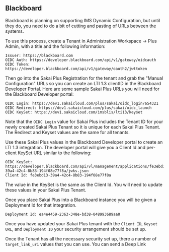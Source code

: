 Blackboard
----------

Blackboard is planning on supporting IMS Dynamic Configuration, but until they do,
you need to do a bit of cutting and pasting of URLs between the systems.

To use this process, create a Tenant in Administration Workspace -> Plus Admin, with
a title and the following information:

    Issuer: https://blackboard.com
    OIDC Auth: https://developer.blackboard.com/api/v1/gateway/oidcauth
    OIDC Token: https://developer.blackboard.com/api/v1/gateway/oauth2/jwttoken

Then go into the Sakai Plus Registration for the tenant and grab the "Manual Configuration"
URLs so you can create an LTI 1.3 clientID in the Blackboard Developer Portal.  Here
are some sample Sakai Plus URLs you will need for the Blackboard Developer portal:

    OIDC Login: https://dev1.sakaicloud.com/plus/sakai/oidc_login/654321
    OIDC Redirect: https://dev1.sakaicloud.com/plus/sakai/oidc_launch
    OIDC KeySet: https://dev1.sakaicloud.com/imsblis/lti13/keyset

Note that the `OIDC Login` value for Sakai Plus includes the Tenant ID for your
newly created Sakai Plus Tenant so it is unique for each Sakai Plus Tenant.  The
Redirect and Keyset values are the same for all tenants.

Use these Sakai Plus values in the Blackboard Developer portal to create an
LTI 1.3 integration.  The developer portal will give you a Client Id and
per-client KeySet URL similar to the following:

    OIDC KeySet: https://developer.blackboard.com/api/vl/management/applications/fe3ebd13-39a4-42c4-8b83-194f08e77f8a/jwks.json
    Client Id: fe3ebd13-39a4-42c4-8b83-194f08e77f8a

The value in the KeySet is the same as the Client Id.  You will need to update these values
in your Sakai Plus Tenant.

Once you place Sakai Plus into a Blackboard instance you will be given
a Deployment Id for that integration.

    Deployment Id: ea4e4459-2363-348e-bd38-048993689aa0

Once you have updated your Sakai Plus tenant with the `Client ID`,
`Keyset URL`, and `Deployment ID` your security arrangement should be
set up.

Once the Tenant has all the necessary security set up, there a number
of `target_link_uri` values that you can use.  You can send a Deep Link

